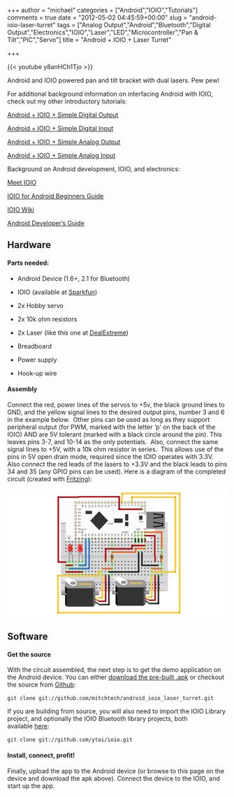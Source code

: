 +++
author = "michael"
categories = ["Android","IOIO","Tutorials"]
comments = true
date = "2012-05-02 04:45:59+00:00"
slug = "android-ioio-laser-turret"
tags = ["Analog Output","Android","Bluetooth","Digital Output","Electronics","IOIO","Laser","LED","Microcontroller","Pan &amp; Tilt","PIC","Servo"]
title = "Android + IOIO + Laser Turret"

+++

{{< youtube y8anHCh1Tjo >}}

Android and IOIO powered pan and tilt bracket with dual lasers. Pew pew!

For additional background information on interfacing Android with IOIO, check out my other introductory tutorials:

[Android + IOIO + Simple Digital Output](http://mitchtech.net/android-ioio-simple-digital-output/)

[Android + IOIO + Simple Digital Input](http://mitchtech.net/android-ioio-simple-digital-input/)

[Android + IOIO + Simple Analog Output](http://mitchtech.net/android-ioio-simple-analog-output/)

[Android + IOIO + Simple Analog Input](http://mitchtech.net/android-ioio-simple-analog-input/)

Background on Android development, IOIO, and electronics:

[Meet IOIO](http://ytai-mer.blogspot.com/2011/04/meet-ioio-io-for-android.html)

[IOIO for Android Beginners Guide](http://www.sparkfun.com/tutorials/280)

[IOIO Wiki](https://github.com/ytai/ioio/wiki)

[Android Developer’s Guide](http://developer.android.com/guide/index.html)

## Hardware

#### Parts needed:

  * Android Device (1.6+, 2.1 for Bluetooth)

  * IOIO (available at [Sparkfun](http://www.sparkfun.com/products/10748))

  * 2x Hobby servo

  * 2x 10k ohm resistors

  * 2x Laser (like this one at [DealExtreme](http://dx.com/p/6mm-5mw-red-laser-module-3-5-4-5v-13378?Utm_rid=33954493&Utm_source=affiliate))

  * Breadboard

  * Power supply

  * Hook-up wire

#### Assembly

Connect the red, power lines of the servos to +5v, the black ground lines to GND, and the yellow signal lines to the desired output pins, number 3 and 6 in the example below.  Other pins can be used as long as they support peripheral output (for PWM, marked with the letter ‘p’ on the back of the IOIO) AND are 5V tolerant (marked with a black circle around the pin). This leaves pins 3-7, and 10-14 as the only potentials.  Also, connect the same signal lines to +5V, with a 10k ohm resistor in series.  This allows use of the pins in 5V open drain mode, required since the IOIO operates with 3.3V. Also connect the red leads of the lasers to +3.3V and the black leads to pins 34 and 35 (any GPIO pins can be used). Here is a diagram of the completed circuit (created with [Fritzing](http://fritzing.org/)):

![](/img/ioio_laser_turret.png)

## Software

#### Get the source

With the circuit assembled, the next step is to get the demo application on the Android device. You can either [download the pre-built .apk](http://mitch-tech.appspot.com/ioio/IOIOLaserTurret.apk) or checkout the source from [Github](https://github.com/mitchtech/android_ioio_laser_turret):

```
git clone git://github.com/mitchtech/android_ioio_laser_turret.git
```

If you are building from source, you will also need to import the IOIO Library project, and optionally the IOIO Bluetooth library projects, both available [here](https://github.com/ytai/ioio):

```
git clone git://github.com/ytai/ioio.git
```

#### Install, connect, profit!

Finally, upload the app to the Android device (or browse to this page on the device and download the apk above). Connect the device to the IOIO, and start up the app.

